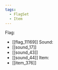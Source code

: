 ```yaml
---
tags:
  - FlagSet
  - Item
---
```

Flag:
- [[flag_11169]]
Sound:
- [[sound_17]]
- [[sound_43]]
- [[sound_44]]
Item:
- [[item_376]]
